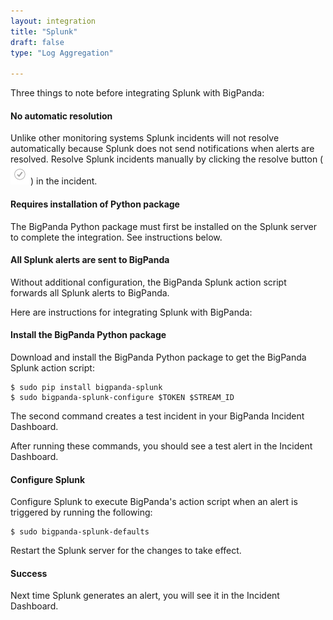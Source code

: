 ```yaml
---
layout: integration 
title: "Splunk"
draft: false
type: "Log Aggregation"

---
```


Three things to note before integrating Splunk with BigPanda:

#### No automatic resolution
Unlike other monitoring systems Splunk incidents will not resolve automatically because Splunk does not send notifications when alerts are resolved. Resolve Splunk incidents manually by clicking the resolve button (![media/resolve.png](/media/resolve.png)) in the incident.

#### Requires installation of Python package
The BigPanda Python package must first be installed on the Splunk server to complete the integration. See instructions below.

#### All Splunk alerts are sent to BigPanda
Without additional configuration, the BigPanda Splunk action script forwards all Splunk alerts to BigPanda.

Here are instructions for integrating Splunk with BigPanda:

#### Install the BigPanda Python package
Download and install the BigPanda Python package to get the BigPanda Splunk action script:

    $ sudo pip install bigpanda-splunk
    $ sudo bigpanda-splunk-configure $TOKEN $STREAM_ID

<!-- docs-only-start -->
The second command creates a test incident in your BigPanda Incident Dashboard.
<!-- docs-only-end -->
<!-- app-only-start -->
After running these commands, you should see a test alert in the Incident Dashboard.
<!-- app-only-end -->

<!-- section-separator -->

#### Configure Splunk

Configure Splunk to execute BigPanda's action script when an alert is triggered by running the following:

    $ sudo bigpanda-splunk-defaults
    
Restart the Splunk server for the changes to take effect.

<!-- section-separator -->

#### Success
Next time Splunk generates an alert, you will see it in the Incident Dashboard.
